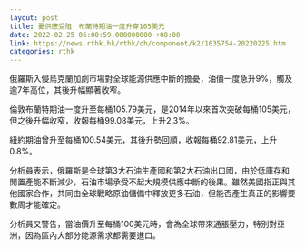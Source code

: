 ```yaml
---
layout: post
title: 憂供應受阻　布蘭特期油一度升穿105美元
date: 2022-02-25 06:00:59.000000000 +08:00
link: https://news.rthk.hk/rthk/ch/component/k2/1635754-20220225.htm
categories: rthk
---
```


俄羅斯入侵烏克蘭加劇市場對全球能源供應中斷的擔憂，油價一度急升9%，觸及逾7年高位，其後升幅顯著收窄。

倫敦布蘭特期油一度升至每桶105.79美元，是2014年以來首次突破每桶105美元，但之後升幅收窄，收報每桶99.08美元，上升2.3%。

紐約期油曾升至每桶100.54美元，其後升勢回順，收報每桶92.81美元，上升0.8%。

分析員表示，俄羅斯是全球第3大石油生產國和第2大石油出口國，由於低庫存和閒置產能不斷減少，石油市場承受不起大規模供應中斷的後果。雖然美國指正與其他國家合作，共同由全球戰略原油儲備中釋放更多石油，但能否產生真正的影響要數周才能確定。

分析員又警告，當油價升至每桶100美元時，會為全球帶來通脹壓力，特別對亞洲，因為區內大部分能源需求都需要進口。
